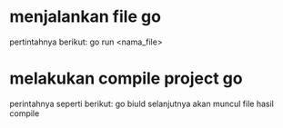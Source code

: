 # menjalankan file go
pertintahnya berikut:
go run <nama_file>

# melakukan compile project go
perintahnya seperti berikut:
go biuld
selanjutnya akan muncul file hasil compile